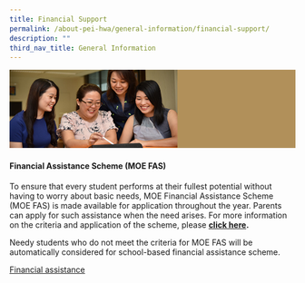 ```yaml
---
title: Financial Support
permalink: /about-pei-hwa/general-information/financial-support/
description: ""
third_nav_title: General Information
---
```

![](/images/Website%20Banners%20Subpage/948x260%20masterhead%20-%20About%20Pei%20Hwa4.jpg)
#### Financial Assistance Scheme (MOE FAS)

To ensure that every student performs at their fullest potential without having to worry about basic needs, MOE Financial Assistance Scheme (MOE FAS) is made available for application throughout the year. Parents can apply for such assistance when the need arises. For more information on the criteria and application of the scheme, please **[click here](https://www.moe.gov.sg/financial-matters/financial-assistance).**

  

Needy students who do not meet the criteria for MOE FAS will be automatically considered for school-based financial assistance scheme.

  

[Financial assistance](https://www.moe.gov.sg/financial-matters/financial-assistance)